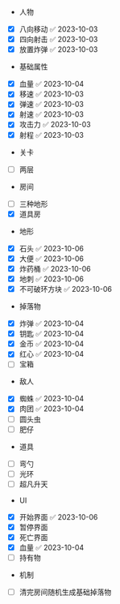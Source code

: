 - 人物
- [x] 八向移动 ✅ 2023-10-03
- [x] 四向射击 ✅ 2023-10-03
- [x] 放置炸弹 ✅ 2023-10-03
- 基础属性
- [x] 血量 ✅ 2023-10-04
- [x] 移速 ✅ 2023-10-03
- [x] 弹速 ✅ 2023-10-03
- [x] 射速 ✅ 2023-10-03
- [x] 攻击力 ✅ 2023-10-03
- [x] 射程 ✅ 2023-10-03
- 关卡
- [ ] 两层
- 房间
- [ ] 三种地形
- [x] 道具房
- 地形
- [x] 石头 ✅ 2023-10-06
- [x] 大便 ✅ 2023-10-06
- [x] 炸药桶 ✅ 2023-10-06
- [x] 地刺 ✅ 2023-10-06
- [x] 不可破环方块 ✅ 2023-10-06
- 掉落物
- [x] 炸弹 ✅ 2023-10-04
- [x] 钥匙 ✅ 2023-10-04
- [x] 金币 ✅ 2023-10-04
- [x] 红心 ✅ 2023-10-04
- [ ] 宝箱
- 敌人
- [x] 蜘蛛 ✅ 2023-10-04
- [x] 肉团 ✅ 2023-10-04
- [ ] 圆头虫
- [ ] 肥仔
- 道具
- [ ] 弯勺
- [ ] 光环
- [ ] 超凡升天
- UI
- [x] 开始界面 ✅ 2023-10-06
- [x] 暂停界面
- [x] 死亡界面
- [x] 血量 ✅ 2023-10-04
- [ ] 持有物
- 机制
- [ ] 清完房间随机生成基础掉落物
